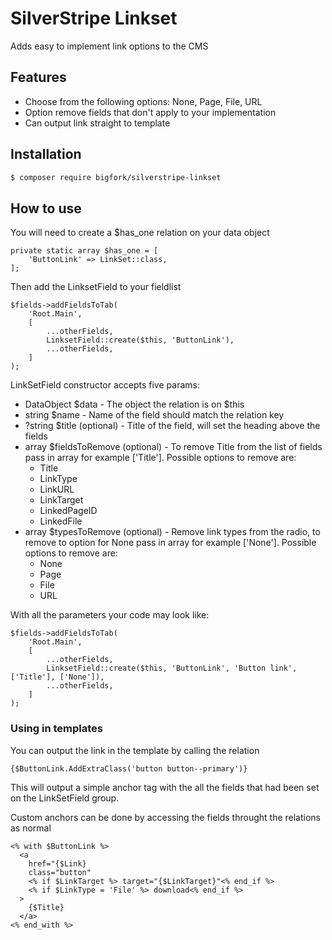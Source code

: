 # SilverStripe Linkset
Adds easy to implement link options to the CMS

## Features
- Choose from the following options: None, Page, File, URL
- Option remove fields that don't apply to your implementation
- Can output link straight to template


## Installation
```sh
$ composer require bigfork/silverstripe-linkset
```
## How to use

You will need to create a $has_one relation on your data object
```
private static array $has_one = [
    'ButtonLink' => LinkSet::class,
];
```

Then add the LinksetField to your fieldlist
```
$fields->addFieldsToTab(
    'Root.Main',
    [
        ...otherFields,
        LinksetField::create($this, 'ButtonLink'),
        ...otherFields,
    ]
);
```

LinkSetField constructor accepts five params:
- DataObject $data - The object the relation is on $this
- string $name - Name of the field should match the relation key
- ?string $title (optional) - Title of the field, will set the heading above the fields
- array $fieldsToRemove (optional) - To remove Title from the list of fields pass in array for example ['Title']. Possible options to remove are:
  - Title
  - LinkType
  - LinkURL
  - LinkTarget
  - LinkedPageID
  - LinkedFile
- array $typesToRemove (optional) - Remove link types from the radio, to remove to option for None pass in array for example ['None']. Possible options to remove are:
  - None
  - Page
  - File
  - URL 

With all the parameters your code may look like:
```
$fields->addFieldsToTab(
    'Root.Main',
    [
        ...otherFields,
        LinksetField::create($this, 'ButtonLink', 'Button link', ['Title'], ['None']),
        ...otherFields,
    ]
);
```

### Using in templates

You can output the link in the template by calling the relation
```
{$ButtonLink.AddExtraClass('button button--primary')}
```
This will output a simple anchor tag with the all the fields that had been set on the LinkSetField group.

Custom anchors can be done by accessing the fields throught the relations as normal
```
<% with $ButtonLink %>
  <a 
    href="{$Link} 
    class="button"
    <% if $LinkTarget %> target="{$LinkTarget}"<% end_if %>
    <% if $LinkType = 'File' %> download<% end_if %>
  >
    {$Title}
  </a>
<% end_with %>
```
